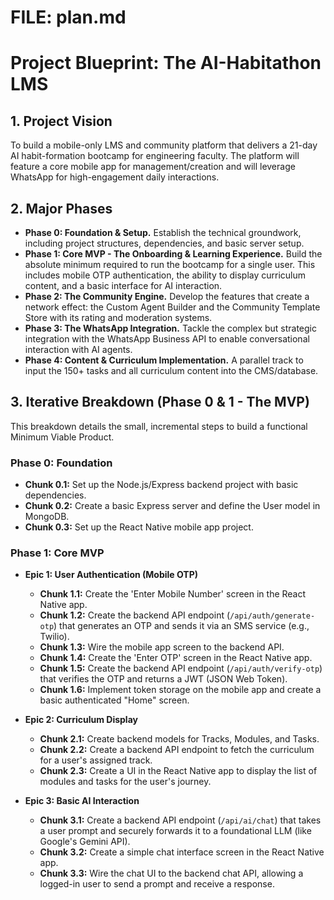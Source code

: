 # FILE: plan.md
# Project Blueprint: The AI-Habitathon LMS

## 1. Project Vision
To build a mobile-only LMS and community platform that delivers a 21-day AI habit-formation bootcamp for engineering faculty. The platform will feature a core mobile app for management/creation and will leverage WhatsApp for high-engagement daily interactions.

## 2. Major Phases
* **Phase 0: Foundation & Setup.** Establish the technical groundwork, including project structures, dependencies, and basic server setup.
* **Phase 1: Core MVP - The Onboarding & Learning Experience.** Build the absolute minimum required to run the bootcamp for a single user. This includes mobile OTP authentication, the ability to display curriculum content, and a basic interface for AI interaction.
* **Phase 2: The Community Engine.** Develop the features that create a network effect: the Custom Agent Builder and the Community Template Store with its rating and moderation systems.
* **Phase 3: The WhatsApp Integration.** Tackle the complex but strategic integration with the WhatsApp Business API to enable conversational interaction with AI agents.
* **Phase 4: Content & Curriculum Implementation.** A parallel track to input the 150+ tasks and all curriculum content into the CMS/database.

## 3. Iterative Breakdown (Phase 0 & 1 - The MVP)

This breakdown details the small, incremental steps to build a functional Minimum Viable Product.

### Phase 0: Foundation
* **Chunk 0.1:** Set up the Node.js/Express backend project with basic dependencies.
* **Chunk 0.2:** Create a basic Express server and define the User model in MongoDB.
* **Chunk 0.3:** Set up the React Native mobile app project.

### Phase 1: Core MVP
* **Epic 1: User Authentication (Mobile OTP)**
    * **Chunk 1.1:** Create the 'Enter Mobile Number' screen in the React Native app.
    * **Chunk 1.2:** Create the backend API endpoint (`/api/auth/generate-otp`) that generates an OTP and sends it via an SMS service (e.g., Twilio).
    * **Chunk 1.3:** Wire the mobile app screen to the backend API.
    * **Chunk 1.4:** Create the 'Enter OTP' screen in the React Native app.
    * **Chunk 1.5:** Create the backend API endpoint (`/api/auth/verify-otp`) that verifies the OTP and returns a JWT (JSON Web Token).
    * **Chunk 1.6:** Implement token storage on the mobile app and create a basic authenticated "Home" screen.

* **Epic 2: Curriculum Display**
    * **Chunk 2.1:** Create backend models for Tracks, Modules, and Tasks.
    * **Chunk 2.2:** Create a backend API endpoint to fetch the curriculum for a user's assigned track.
    * **Chunk 2.3:** Create a UI in the React Native app to display the list of modules and tasks for the user's journey.

* **Epic 3: Basic AI Interaction**
    * **Chunk 3.1:** Create a backend API endpoint (`/api/ai/chat`) that takes a user prompt and securely forwards it to a foundational LLM (like Google's Gemini API).
    * **Chunk 3.2:** Create a simple chat interface screen in the React Native app.
    * **Chunk 3.3:** Wire the chat UI to the backend chat API, allowing a logged-in user to send a prompt and receive a response.
